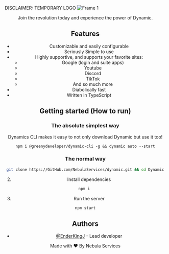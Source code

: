 DISCLAIMER: TEMPORARY LOGO
![Frame 1](https://github.com/NebulaServices/Dynamic/assets/81369743/4c10338b-7f7f-4149-abca-e057a84a0da8)

<div align='center'>
Join the revolution today and experience the power of Dynamic.

## Features

- Customizable and easily configurable
- Seriously Simple to use
- Highly supportive, and supports your favorite sites:
    - Google (login and suite apps)
    - Youtube 
    - Discord
    - TikTok
    - And so much more
- Diabolically fast
- Written in TypeScript
## Getting started (How to run)


### The absolute simplest way

Dynamics CLI makes it easy to not only download Dynamic but use it too! 

```
npm i @greenydeveloper/dynamic-cli -g && dynamic auto --start
```

### The normal way 
```bash
git clone https://GitHub.com/NebulaServices/dynamic.git && cd Dynamic
```

2. Install dependencies
```bash
npm i 
```

3. Run the server
```bash
npm start
```
## Authors

- [@EnderKingJ](https://www.github.com/EnderKingJ) - Lead developer


Made with ❤️ By Nebula Services 
    </div> 
